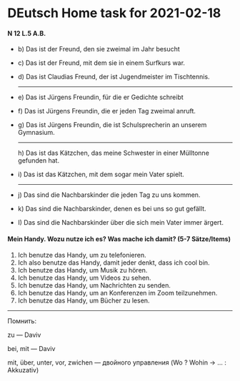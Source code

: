 # DEutsch Home task for 2021-02-18

#### N 12 L.5 A.B.

- b) Das ist der Freund, den sie zweimal im Jahr besucht

- c) Das ist der Freund, mit dem sie in einem Surfkurs war. 

- d) Das ist Claudias Freund, der  ist Jugendmeister im Tischtennis. 

  __________

- e) Das ist Jürgens Freundin, für die er Gedichte schreibt

- f) Das ist Jürgens Freundin, die er jeden Tag zweimal anruft.

- g) Das ist Jürgens Freundin, die ist Schulsprecherin an unserem Gymnasium. 

  ________

  h) Das ist das Kätzchen, das meine Schwester in einer Mülltonne gefunden hat. 

- i) Das ist das Kätzchen, mit dem sogar mein Vater spielt.

  ____

- j) Das sind die Nachbarskinder die jeden Tag zu uns kommen.

- k) Das sind die Nachbarskinder, denen es bei uns so gut gefällt. 

- I) Das sind die Nachbarskinder über die sich mein Vater immer ärgert.

#### Mein Handy. Wozu nutze ich es? Was mache ich damit? (5-7 Sätze/Items)

1. Ich benutze das Handy, um zu telefonieren.
2. Ich also benutze das Handy, damit jeder denkt, dass ich cool bin.
3. Ich benutze das Handy, um Musik zu hören.
4. Ich benutze das Handy, um Videos zu sehen.
5. Ich benutze das Handy, um Nachrichten zu senden.
6. Ich benutze das Handy, um an Konferenzen im Zoom teilzunehmen.
7. Ich benutze das Handy, um Bücher zu lesen.



___

Помнить:

zu — Daviv

bei, mit — Daviv

mit, über, unter, vor, zwichen — двойного управления (Wo ? Wohin $\longrightarrow$ … : Akkuzativ)

